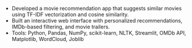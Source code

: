 - Developed a movie recommendation app that suggests similar movies using TF-IDF vectorization and cosine similarity.
- Built an interactive web interface with personalized recommendations, IMDb-based filtering, and movie trailers.
- Tools: Python, Pandas, NumPy, scikit-learn, NLTK, Streamlit, OMDb API, Matplotlib, WordCloud, Joblib
